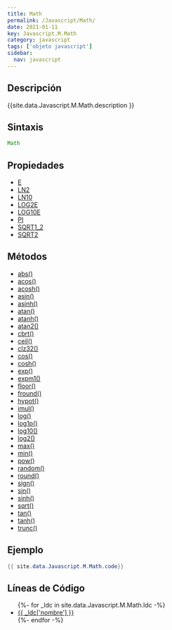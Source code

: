 ```yaml
---
title: Math
permalink: /Javascript/Math/
date: 2021-01-11
key: Javascript.M.Math
category: javascript
tags: ['objeto javascript']
sidebar: 
  nav: javascript
---
```


## Descripción
{{site.data.Javascript.M.Math.description }}

## Sintaxis
~~~javascript
Math
~~~

## Propiedades
* [E](/Javascript/Math/E)
* [LN2](/Javascript/Math/LN2)
* [LN10](/Javascript/Math/LN10)
* [LOG2E](/Javascript/Math/LOG2E)
* [LOG10E](/Javascript/Math/LOG10E)
* [PI](/Javascript/Math/PI)
* [SQRT1_2](/Javascript/Math/SQRT1_2)
* [SQRT2](/Javascript/Math/SQRT2)

## Métodos
* [abs()](/Javascript/Math/abs)
* [acos()](/Javascript/Math/acos)
* [acosh()](/Javascript/Math/acosh)
* [asin()](/Javascript/Math/asin)
* [asinh()](/Javascript/Math/asinh)
* [atan()](/Javascript/Math/atan)
* [atanh()](/Javascript/Math/atanh)
* [atan2()](/Javascript/Math/atan2)
* [cbrt()](/Javascript/Math/cbrt)
* [ceil()](/Javascript/Math/ceil)
* [clz32()](/Javascript/Math/clz32)
* [cos()](/Javascript/Math/cos)
* [cosh()](/Javascript/Math/cosh)
* [exp()](/Javascript/Math/exp)
* [expm1()](/Javascript/Math/expm1)
* [floor()](/Javascript/Math/floor)
* [fround()](/Javascript/Math/fround)
* [hypot()](/Javascript/Math/hypot)
* [imul()](/Javascript/Math/imul)
* [log()](/Javascript/Math/log)
* [log1p()](/Javascript/Math/log1p)
* [log10()](/Javascript/Math/log10)
* [log2()](/Javascript/Math/log2)
* [max()](/Javascript/Math/max)
* [min()](/Javascript/Math/min)
* [pow()](/Javascript/Math/pow)
* [random()](/Javascript/Math/random)
* [round()](/Javascript/Math/round)
* [sign()](/Javascript/Math/sign)
* [sin()](/Javascript/Math/sin)
* [sinh()](/Javascript/Math/sinh)
* [sqrt()](/Javascript/Math/sqrt)
* [tan()](/Javascript/Math/tan)
* [tanh()](/Javascript/Math/tanh)
* [trunc()](/Javascript/Math/trunc)

## Ejemplo
~~~java
{{ site.data.Javascript.M.Math.code}}
~~~

## Líneas de Código
<ul>
{%- for _ldc in site.data.Javascript.M.Math.ldc -%}
   <li>
       <a href="{{_ldc['url'] }}">{{ _ldc['nombre'] }}</a>
   </li>
{%- endfor -%}
</ul>
